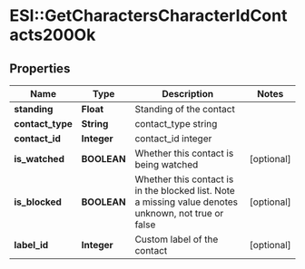# ESI::GetCharactersCharacterIdContacts200Ok

## Properties
Name | Type | Description | Notes
------------ | ------------- | ------------- | -------------
**standing** | **Float** | Standing of the contact | 
**contact_type** | **String** | contact_type string | 
**contact_id** | **Integer** | contact_id integer | 
**is_watched** | **BOOLEAN** | Whether this contact is being watched | [optional] 
**is_blocked** | **BOOLEAN** | Whether this contact is in the blocked list. Note a missing value denotes unknown, not true or false | [optional] 
**label_id** | **Integer** | Custom label of the contact | [optional] 


